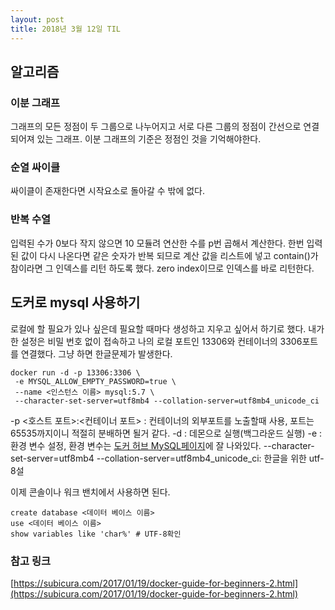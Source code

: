 ```yaml
---
layout: post
title: 2018년 3월 12일 TIL
---
```

## 알고리즘

### 이분 그래프
그래프의 모든 정점이 두 그룹으로 나누어지고 서로 다른 그룹의 정점이 간선으로 연결되어져 있는 그래프. 이분 그래프의 기준은 정점인 것을 기억해야한다.

### 순열 싸이클
싸이클이 존재한다면 시작요소로 돌아갈 수 밖에 없다.

### 반복 수열
입력된 수가 0보다 작지 않으면 10 모듈려 연산한 수를 p번 곱해서 계산한다.
한번 입력된 값이 다시 나온다면 같은 숫자가 반복 되므로
계산 값을 리스트에 넣고 contain()가 참이라면 그 인덱스를 리턴 하도록 했다. zero index이므로 인덱스를 바로 리턴한다.  

## 도커로 mysql 사용하기
로컬에 할 필요가 있나 싶은데 필요할 때마다 생성하고 지우고 싶어서 하기로 했다.
내가 한 설정은 비밀 번호 없이 접속하고 나의 로컬 포트인 13306와 컨테이너의 3306포트를 연결했다.
그냥 하면 한글문제가 발생한다.
```
docker run -d -p 13306:3306 \
 -e MYSQL_ALLOW_EMPTY_PASSWORD=true \
 --name <인스턴스 이름> mysql:5.7 \
 --character-set-server=utf8mb4 --collation-server=utf8mb4_unicode_ci
```
-p <호스트 포트>:<컨테이너 포트> : 컨테이너의 외부포트를 노출할때 사용, 포트는 65535까지이니 적절히 분배하면 될거 같다.
-d : 데몬으로 실행(백그라운드 실행)
-e : 환경 변수 설정, 환경 변수는 [도커 허브 MySQL페이지](https://hub.docker.com/_/mysql/)에 잘 나와있다. 
--character-set-server=utf8mb4 --collation-server=utf8mb4_unicode_ci: 한글을 위한 utf-8설
 
이제 콘솔이나 워크 밴치에서 사용하면 된다. 
```
create database <데이터 베이스 이름>
use <데이터 베이스 이름>
show variables like 'char%' # UTF-8확인
```
### 참고 링크
[https://subicura.com/2017/01/19/docker-guide-for-beginners-2.html](https://subicura.com/2017/01/19/docker-guide-for-beginners-2.html)

